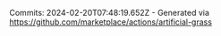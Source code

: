 Commits: 2024-02-20T07:48:19.652Z - Generated via https://github.com/marketplace/actions/artificial-grass
<br>
